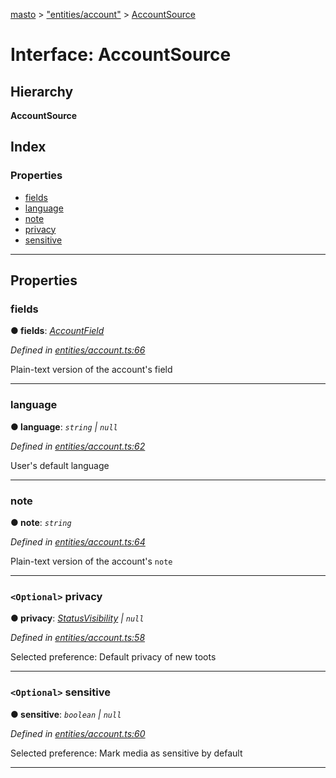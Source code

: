 [masto](../README.md) > ["entities/account"](../modules/_entities_account_.md) > [AccountSource](../interfaces/_entities_account_.accountsource.md)

# Interface: AccountSource

## Hierarchy

**AccountSource**

## Index

### Properties

* [fields](_entities_account_.accountsource.md#fields)
* [language](_entities_account_.accountsource.md#language)
* [note](_entities_account_.accountsource.md#note)
* [privacy](_entities_account_.accountsource.md#privacy)
* [sensitive](_entities_account_.accountsource.md#sensitive)

---

## Properties

<a id="fields"></a>

###  fields

**● fields**: *[AccountField](_entities_account_.accountfield.md)*

*Defined in [entities/account.ts:66](https://github.com/neet/masto.js/blob/c1501e9/src/entities/account.ts#L66)*

Plain-text version of the account's field

___
<a id="language"></a>

###  language

**● language**: *`string` \| `null`*

*Defined in [entities/account.ts:62](https://github.com/neet/masto.js/blob/c1501e9/src/entities/account.ts#L62)*

User's default language

___
<a id="note"></a>

###  note

**● note**: *`string`*

*Defined in [entities/account.ts:64](https://github.com/neet/masto.js/blob/c1501e9/src/entities/account.ts#L64)*

Plain-text version of the account's `note`

___
<a id="privacy"></a>

### `<Optional>` privacy

**● privacy**: *[StatusVisibility](../modules/_entities_status_.md#statusvisibility) \| `null`*

*Defined in [entities/account.ts:58](https://github.com/neet/masto.js/blob/c1501e9/src/entities/account.ts#L58)*

Selected preference: Default privacy of new toots

___
<a id="sensitive"></a>

### `<Optional>` sensitive

**● sensitive**: *`boolean` \| `null`*

*Defined in [entities/account.ts:60](https://github.com/neet/masto.js/blob/c1501e9/src/entities/account.ts#L60)*

Selected preference: Mark media as sensitive by default

___

